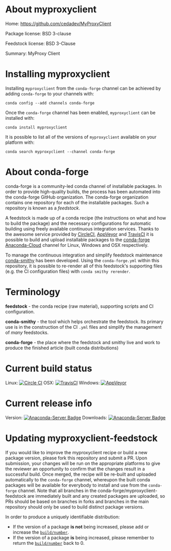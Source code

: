 About myproxyclient
===================

Home: https://github.com/cedadev/MyProxyClient

Package license: BSD 3-clause

Feedstock license: BSD 3-Clause

Summary: MyProxy Client



Installing myproxyclient
========================

Installing `myproxyclient` from the `conda-forge` channel can be achieved by adding `conda-forge` to your channels with:

```
conda config --add channels conda-forge
```

Once the `conda-forge` channel has been enabled, `myproxyclient` can be installed with:

```
conda install myproxyclient
```

It is possible to list all of the versions of `myproxyclient` available on your platform with:

```
conda search myproxyclient --channel conda-forge
```



About conda-forge
=================

conda-forge is a community-led conda channel of installable packages.
In order to provide high-quality builds, the process has been automated into the
conda-forge GitHub organization. The conda-forge organization contains one repository
for each of the installable packages. Such a repository is known as a *feedstock*.

A feedstock is made up of a conda recipe (the instructions on what and how to build
the package) and the necessary configurations for automatic building using freely
available continuous integration services. Thanks to the awesome service provided by
[CircleCI](https://circleci.com/), [AppVeyor](http://www.appveyor.com/)
and [TravisCI](https://travis-ci.org/) it is possible to build and upload installable
packages to the [conda-forge](https://anaconda.org/conda-forge)
[Anaconda-Cloud](http://docs.anaconda.org/) channel for Linux, Windows and OSX respectively.

To manage the continuous integration and simplify feedstock maintenance
[conda-smithy](http://github.com/conda-forge/conda-smithy) has been developed.
Using the ``conda-forge.yml`` within this repository, it is possible to re-render all of
this feedstock's supporting files (e.g. the CI configuration files) with ``conda smithy rerender``.


Terminology
===========

**feedstock** - the conda recipe (raw material), supporting scripts and CI configuration.

**conda-smithy** - the tool which helps orchestrate the feedstock.
                   Its primary use is in the construction of the CI ``.yml`` files
                   and simplify the management of *many* feedstocks.

**conda-forge** - the place where the feedstock and smithy live and work to
                  produce the finished article (built conda distributions)

Current build status
====================

Linux: [![Circle CI](https://circleci.com/gh/conda-forge/myproxyclient-feedstock.svg?style=shield)](https://circleci.com/gh/conda-forge/myproxyclient-feedstock)
OSX: [![TravisCI](https://travis-ci.org/conda-forge/myproxyclient-feedstock.svg?branch=master)](https://travis-ci.org/conda-forge/myproxyclient-feedstock)
Windows: [![AppVeyor](https://ci.appveyor.com/api/projects/status/github/conda-forge/myproxyclient-feedstock?svg=True)](https://ci.appveyor.com/project/conda-forge/myproxyclient-feedstock/branch/master)

Current release info
====================
Version: [![Anaconda-Server Badge](https://anaconda.org/conda-forge/myproxyclient/badges/version.svg)](https://anaconda.org/conda-forge/myproxyclient)
Downloads: [![Anaconda-Server Badge](https://anaconda.org/conda-forge/myproxyclient/badges/downloads.svg)](https://anaconda.org/conda-forge/myproxyclient)


Updating myproxyclient-feedstock
================================

If you would like to improve the myproxyclient recipe or build a new
package version, please fork this repository and submit a PR. Upon submission,
your changes will be run on the appropriate platforms to give the reviewer an
opportunity to confirm that the changes result in a successful build. Once
merged, the recipe will be re-built and uploaded automatically to the
`conda-forge` channel, whereupon the built conda packages will be available for
everybody to install and use from the `conda-forge` channel.
Note that all branches in the conda-forge/myproxyclient-feedstock are
immediately built and any created packages are uploaded, so PRs should be based
on branches in forks and branches in the main repository should only be used to
build distinct package versions.

In order to produce a uniquely identifiable distribution:
 * If the version of a package **is not** being increased, please add or increase
   the [``build/number``](http://conda.pydata.org/docs/building/meta-yaml.html#build-number-and-string).
 * If the version of a package **is** being increased, please remember to return
   the [``build/number``](http://conda.pydata.org/docs/building/meta-yaml.html#build-number-and-string)
   back to 0.
